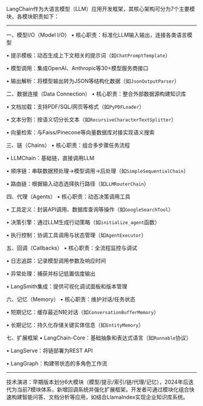 LangChain作为大语言模型（LLM）应用开发框架，其核心架构可分为7个主要模块，各模块职责如下：

---

一、模型I/O（Model I/O）
• 核心职责：标准化LLM输入输出，连接各类语言模型

  • 提示模板：动态生成上下文相关的提示词（如`ChatPromptTemplate`）

  • 模型调用：集成OpenAI、Anthropic等30+模型服务商接口

  • 输出解析：将模型输出转为JSON等结构化数据（如`JsonOutputParser`）


二、数据连接（Data Connection）
• 核心职责：整合外部数据源构建知识库

  • 文档加载：支持PDF/SQL/网页等格式（如`PyPDFLoader`）

  • 文本分割：按语义切分长文本（如`RecursiveCharacterTextSplitter`）

  • 向量检索：与Faiss/Pinecone等向量数据库对接实现语义搜索


三、链（Chains）
• 核心职责：组合多步骤任务流程

  • LLMChain：基础链，直接调用LLM

  • 顺序链：串联数据预处理→模型调用→后处理（如`SimpleSequentialChain`）

  • 路由链：根据输入动态选择执行路径（如`LLMRouterChain`）


四、代理（Agents）
• 核心职责：动态决策调用工具

  • 工具定义：封装API调用、数据库查询等操作（如`GoogleSearchTool`）

  • 决策引擎：通过LLM生成行动策略（如`initialize_agent`函数）

  • 执行控制：协调工具调用与状态管理（如`AgentExecutor`）


五、回调（Callbacks）
• 核心职责：全流程监控与调试

  • 日志追踪：记录模型调用参数及响应时间

  • 异常处理：捕获并标记低置信度输出

  • LangSmith集成：提供可视化调试面板和版本管理


六、记忆（Memory）
• 核心职责：维护对话/任务状态

  • 短期记忆：缓存最近N轮对话（如`ConversationBufferMemory`）

  • 长期记忆：持久化存储关键实体信息（如`EntityMemory`）


七、扩展框架
• LangChain-Core：基础抽象和表达式语言（如`Runnable`协议）

• LangServe：将链部署为REST API

• LangGraph：构建带状态的多角色工作流


---

技术演进：早期版本划分6大模块（模型/提示/索引/链/代理/记忆），2024年后迭代为当前7模块体系，新增回调系统并强化扩展框架。开发者可通过模块化组合快速构建智能问答、文档分析等应用，如结合LlamaIndex实现企业知识库系统。